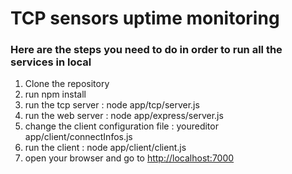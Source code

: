 # TCP sensors uptime monitoring

### Here are the steps you need to do in order to run all the services in local

1) Clone the repository
2) run npm install
3) run the tcp server : node app/tcp/server.js
4) run the web server : node app/express/server.js
5) change the client configuration file : youreditor app/client/connectInfos.js
6) run the client : node app/client/client.js
7) open your browser and go to [http://localhost:7000](http://localhost:7000)